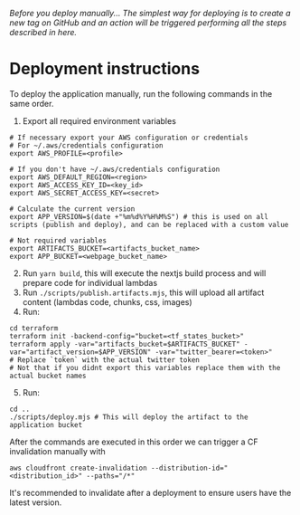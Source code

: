 
_Before you deploy manually... The simplest way for deploying is to create a new tag on GitHub and an action will be triggered performing all the steps described in here._
# Deployment instructions

To deploy the application manually, run the following commands in the same order.

1. Export all required environment variables

```shell
# If necessary export your AWS configuration or credentials
# For ~/.aws/credentials configuration
export AWS_PROFILE=<profile>

# If you don't have ~/.aws/credentials configuration
export AWS_DEFAULT_REGION=<region>
export AWS_ACCESS_KEY_ID=<key_id>
export AWS_SECRET_ACCESS_KEY=<secret>

# Calculate the current version
export APP_VERSION=$(date +"%m%d%Y%H%M%S") # this is used on all scripts (publish and deploy), and can be replaced with a custom value

# Not required variables
export ARTIFACTS_BUCKET=<artifacts_bucket_name>
export APP_BUCKET=<webpage_bucket_name>
```

2. Run `yarn build`, this will execute the nextjs build process and will prepare code for individual lambdas
3. Run `./scripts/publish.artifacts.mjs`, this will upload all artifact content (lambdas code, chunks, css, images)
4. Run:
```shell
cd terraform
terraform init -backend-config="bucket=<tf_states_bucket>"
terraform apply -var="artifacts_bucket=$ARTIFACTS_BUCKET" -var="artifact_version=$APP_VERSION" -var="twitter_bearer=<token>"
# Replace `token` with the actual twitter token
# Not that if you didnt export this variables replace them with the actual bucket names
```
5. Run:
```shell
cd ..
./scripts/deploy.mjs # This will deploy the artifact to the application bucket
```

After the commands are executed in this order we can trigger a CF invalidation manually with 

```shell
aws cloudfront create-invalidation --distribution-id="<distribution_id>" --paths="/*"
```

It's recommended to invalidate after a deployment to ensure users have the latest version.
